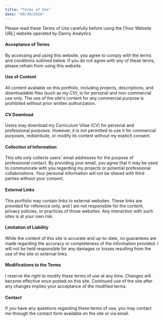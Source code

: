 ```yaml
---
title: "Terms of Use"
date: "09/30/2024"
---
```


Please read these Terms of Use carefully before using the [Your Website URL] website operated by Danny Analytics.

#### Acceptance of Terms
By accessing and using this website, you agree to comply with the terms and conditions outlined below. If you do not agree with any of these terms, please refrain from using this website.

#### Use of Content
All content available on this portfolio, including projects, descriptions, and downloadable files (such as my CV), is for personal and non-commercial use only. The use of the site's content for any commercial purpose is prohibited without prior written authorization.

#### CV Download
Users may download my Curriculum Vitae (CV) for personal and professional purposes. However, it is not permitted to use it for commercial purposes, redistribute, or modify its content without my explicit consent.

#### Collection of Information
This site only collects users' email addresses for the purpose of professional contact. By providing your email, you agree that it may be used to communicate with you regarding my projects or potential professional collaborations. Your personal information will not be shared with third parties without your consent.

#### External Links
This portfolio may contain links to external websites. These links are provided for reference only, and I am not responsible for the content, privacy policies, or practices of those websites. Any interaction with such sites is at your own risk.

#### Limitation of Liability
While the content of this site is accurate and up-to-date, no guarantees are made regarding the accuracy or completeness of the information provided. I will not be held responsible for any damages or losses resulting from the use of the site or external links.

#### Modifications to the Terms
I reserve the right to modify these terms of use at any time. Changes will become effective once posted on this site. Continued use of the site after any changes implies your acceptance of the modified terms.

#### Contact
If you have any questions regarding these terms of use, you may contact me through the contact form available on the site or via email.